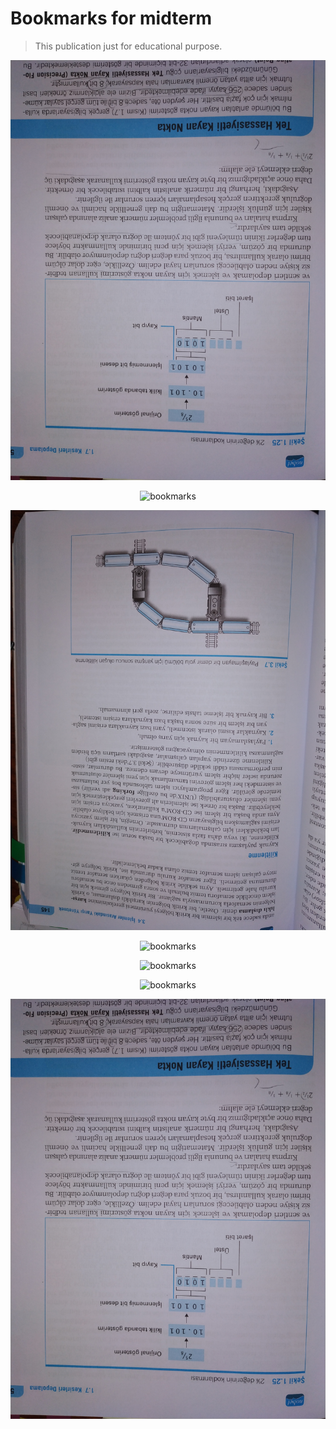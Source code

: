 # Bookmarks for midterm
> This publication just for educational purpose.

<p align="center">
	<img alt="bookmarks" src="1.jpg" >
</p>

<p align="center">
	<img alt="bookmarks" src="2.jpg" >
</p>

<p align="center">
	<img alt="bookmarks" src="3.jpg" >
</p>

<p align="center">
	<img alt="bookmarks" src="4.jpg" >
</p>

<p align="center">
	<img alt="bookmarks" src="5.jpg" >
</p>

<p align="center">
	<img alt="bookmarks" src="6.jpg" >
</p>

<p align="center">
	<img alt="bookmarks" src="1.jpg" >
</p>
